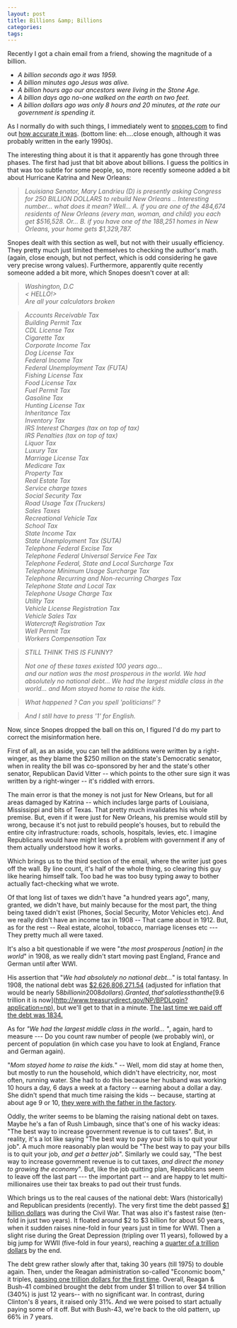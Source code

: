 ```yaml
---
layout: post
title: Billions &amp; Billions
categories: 
tags: 
---
```


  Recently I got a chain email from a friend, showing the magnitude of a billion.
  
 -  *A billion seconds ago it was 1959.*
 - *A billion minutes ago Jesus was alive.*
 - *A billion hours ago our ancestors were living in the Stone Age.*
 - *A billion days ago no-one walked on the earth on two feet.*
 -  *A billion dollars ago was only 8 hours and 20 minutes, at the rate our government is spending it.*
 
As I normally do with such things, I immediately went to [snopes.com](http://www.snopes.com) to find out [how accurate it was](http://www.snopes.com/inboxer/trivia/billions.asp). (bottom line: eh....close enough, although it was probably written in the early 1990s).

The interesting thing about it is that it apparently has gone through three phases.  The first had just that bit above about billions.  I guess the politics in that was too subtle for some people, so, more recently someone added a bit about Hurricane Katrina and New Orleans:

> *Louisiana Senator, Mary Landrieu (D) is presently asking Congress for 250 BILLION DOLLARS to rebuild New Orleans .. Interesting number... what does it mean? Well... A. if you are one of the 484,674 residents of New Orleans (every man, woman, and child) you each get $516,528. Or...  B. if you have one of the 188,251 homes in New Orleans, your home gets $1,329,787.*
 
 
Snopes dealt with this section as well, but not with their usually efficiency. They pretty much just limited themselves to checking the author's math. (again, close enough, but not perfect, which is odd considering he gave very precise wrong values).  Furthermore, apparently quite recently someone added a bit more, which Snopes doesn't cover at all:
  
>  *Washington, D.C   
>  &lt; HELLO!&gt;        
>  Are all your calculators broken*

> *Accounts Receivable Tax    
>  Building Permit Tax   
>  CDL License Tax    
> Cigarette Tax   
> Corporate Income Tax   
> Dog License Tax	   
>  Federal Income Tax    
> Federal Unemployment Tax (FUTA)    
> Fishing License Tax    
> Food License Tax   
> Fuel Permit Tax    
> Gasoline Tax    
> Hunting License Tax   
> Inheritance Tax   
> Inventory Tax    
>IRS Interest Charges (tax on top of tax)   
>IRS Penalties (tax on top of tax)    
>Liquor Tax   
>Luxury Tax    
>Marriage License Tax    
>Medicare Tax    
>Property Tax   
>Real Estate Tax    
>Service charge taxes    
>Social Security Tax     
>Road Usage Tax (Truckers)    
>Sales Taxes  
>Recreational Vehicle Tax    
>School Tax   
>State Income Tax    
>State Unemployment Tax (SUTA)   
>Telephone Federal Excise Tax     
>Telephone Federal Universal Service Fee Tax    
>Telephone Federal, State and Local Surcharge Tax   
>Telephone Minimum Usage Surcharge Tax   
>Telephone Recurring and Non-recurring Charges Tax    
>Telephone State and Local Tax    
>Telephone Usage Charge Tax    
>Utility Tax    
>Vehicle License Registration Tax    
>Vehicle Sales Tax    
>Watercraft Registration Tax    
>Well Permit Tax    
>Workers Compensation Tax*   

>*STILL THINK THIS IS FUNNY?*
>
>*Not one of these taxes existed 100 years ago...       
> and our nation was the most prosperous in the world. 
> We had absolutely no national debt... 
> We had the largest middle class in the world... 
> and Mom stayed home to raise the kids.*

>*What happened ?
>Can you spell 'politicians!' ?*

>*And I still have to press '1' for English.*

Now, since Snopes dropped the ball on this on, I figured I'd do my part to correct the misinformation here.  
  
First of all, as an aside, you can tell the additions were written by a right-winger, as they blame the $250 million on the state's Democratic senator, when in reality the bill was co-sponsored by her and the state's other senator,  Republican David Vitter -- which points to the other sure sign it was written by a right-winger -- it's riddled with errors.  
  
The main error is that the money is not just for New Orleans, but for all areas damaged by Katrina -- which includes large parts of Louisiana, Mississippi and bits of Texas.  That pretty much invalidates his whole premise.  But, even if it were just for New Orleans, his premise would still by wrong, because it's not just to rebuild people's houses, but to rebuild the entire city infrastructure: roads, schools, hospitals, levies, etc.  I imagine Republicans would have might less of a problem with government if any of them actually understood how it works.
  
Which brings us to the third section of the email, where the writer just goes off the wall.  By line count, it's half of the whole thing, so clearing this guy like hearing himself talk.  Too bad he was too busy typing away to bother actually fact-checking what we wrote. 
  
Of that long list of taxes we didn't have "a hundred years ago", many, granted, we didn't have, but mainly because for the most part, the thing being taxed didn't exist (Phones, Social Security, Motor Vehicles etc).  And we really didn't have an income tax in 1908 -- That came about in 1912.  But, as for the rest -- Real estate, alcohol, tobacco,  marriage licenses etc --- They pretty much all were taxed.  
  
It's also a bit questionable if we were "*the most prosperous \[nation\] in the world*" in 1908, as we really didn't start moving past England, France and German until after WWI.
  
His assertion that "*We had absolutely no national debt...*" is total fantasy.  In 1908, the national debt was [$2,626,806,271.54](http://www.treasurydirect.gov/govt/reports/pd/histdebt/histdebt_histo3.htm)  (adjusted for inflation that would be nearly $58 billion in 2008 dollars).  Granted, that's a lot less than the [$9.6 trillion it is now](http://www.treasurydirect.gov/NP/BPDLogin?application=np), but we'll get to that in a minute.   [The last time we paid off the debt was 1834.](http://www.treasurydirect.gov/govt/reports/pd/histdebt/histdebt_histo1.htm)
  
  As for *"We had the largest middle class in the world... "*, again, hard to measure --- Do you count raw number of people (we probably win), or percent of population  (in which case you have to look at England, France and German again).
  
  "*Mom stayed home to raise the kids.*" -- Well, mom did stay at home then, but mostly to run the household, which didn't have electricity, nor, most often, running water.  She had to do this because her husband was working 10 hours a day, 6 days a week at a factory -- earning about a dollar a day.  She didn't spend that much time raising the kids -- because, starting at about age 9 or 10, [they were with the father in the factory](http://www.historyplace.com/unitedstates/childlabor/).
  
  Oddly, the writer seems to be blaming the raising national debt on taxes.  Maybe he's a fan of Rush Limbaugh, since that's one of his wacky ideas: "The best way to increase government revenue is to cut taxes".  But, in reality, it's a lot like saying "The best way to pay your bills is to quit your job".  A much more reasonably plan would be "The best way to pay your bills is to quit your job, *and get a better job*".  Similarly we could say, "The best way to increase government revenue is to cut taxes, *and direct the money to growing the economy*".  But, like the job quitting plan, Republicans seem to leave off the last part --- the important part -- and are happy to let multi-millionaires use their tax breaks to pad out their trust funds.
  
  Which brings us to the real causes of the national debt:  Wars (historically) and Republican presidents (recently).  The very first time the debt passed [$1 billion dollars](http://www.treasurydirect.gov/govt/reports/pd/histdebt/histdebt_histo2.htm) was during the Civil War.  That was also it's fastest raise (ten-fold in just two years).  It floated around $2 to $3  billion for about 50 years, when it sudden raises nine-fold in four years just in time for WWI.  Then a slight rise during the Great Depression (tripling over 11 years), followed by a big jump for WWII (five-fold in four years), reaching a [quarter of a trillion dollars](http://www.treasurydirect.gov/govt/reports/pd/histdebt/histdebt_histo3.htm) by the end.
  
  The debt grew rather slowly after that, taking 30 years (till 1975) to double again.  Then, under the Reagan administration so-called "Economic boom," it triples, [passing one trillion dollars for the first time](http://www.treasurydirect.gov/govt/reports/pd/histdebt/histdebt_histo4.htm).  Overall, Reagan &amp; Bush-41 combined brought the debt from under $1 trillion to over $4 trillion (340%) is just 12 years-- with no significant war.  In contrast, during Clinton's 8 years, it raised only 31%.  And we were poised to start actually paying some of it off.  But with Bush-43, we're back to the old pattern, up 66% in 7 years.
  